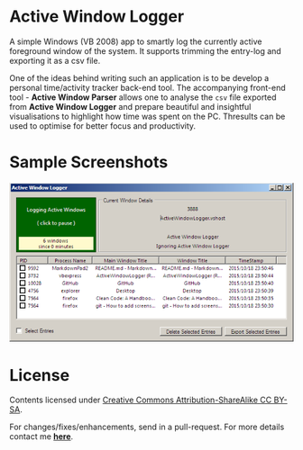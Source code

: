 # Active Window Logger #

A simple Windows (VB 2008) app to smartly log the currently active foreground window of the system. It supports trimming the entry-log and exporting it as a csv file.

One of the ideas behind writing such an application is to be develop a personal time/activity tracker back-end tool. The accompanying front-end tool - **Active Window Parser** allows one to analyse the `csv` file exported from **Active Window Logger** and prepare beautiful and insightful visualisations to highlight how time was spent on the PC. Thresults can be used to optimise for better focus and productivity.

# Sample Screenshots #

![MVP Sample screenshot](ReferenceMaterials/Screenshots/MVP-sample.png/?raw=true "Screenshot of MVP Sample")

# License #

Contents licensed under [Creative Commons Attribution-ShareAlike CC BY-SA](http://creativecommons.org/licenses/by-sa/4.0/). 

For changes/fixes/enhancements, send in a pull-request. For more details contact me [**here**](http://thecodeartist.blogspot.in/p/contact-thecodeartist.html).